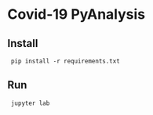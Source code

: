 # Covid-19 PyAnalysis

## Install

```
 pip install -r requirements.txt
```

## Run

```
 jupyter lab
```


